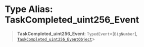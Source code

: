 # Type Alias: TaskCompleted\_uint256\_Event

> **TaskCompleted\_uint256\_Event**: `TypedEvent`\<\[`BigNumber`\], [`TaskCompleted_uint256_EventObject`](../interfaces/TaskCompleted_uint256_EventObject.md)\>
